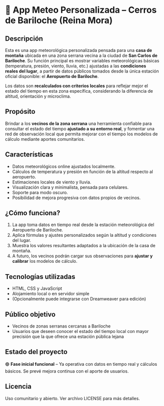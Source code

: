 
# 📍 App Meteo Personalizada – Cerros de Bariloche (Reina Mora)

## Descripción

Esta es una app meteorológica personalizada pensada para una **casa de montaña** ubicada en una zona serrana vecina a la ciudad de **San Carlos de Bariloche**. Su función principal es mostrar variables meteorológicas básicas (temperatura, presión, viento, lluvia, etc.) ajustadas a las **condiciones reales del lugar**, a partir de datos públicos tomados desde la única estación oficial disponible: el **Aeropuerto de Bariloche**.

Los datos son **recalculados con criterios locales** para reflejar mejor el estado del tiempo en esta zona específica, considerando la diferencia de altitud, orientación y microclima.

## Propósito

Brindar a los **vecinos de la zona serrana** una herramienta confiable para consultar el estado del tiempo **ajustado a su entorno real**, y fomentar una red de observación local que permita mejorar con el tiempo los modelos de cálculo mediante aportes comunitarios.

## Características

- Datos meteorológicos online ajustados localmente.
- Cálculos de temperatura y presión en función de la altitud respecto al aeropuerto.
- Estimaciones locales de viento y lluvia.
- Visualización clara y minimalista, pensada para celulares.
- Soporte para modo oscuro.
- Posibilidad de mejora progresiva con datos propios de vecinos.

## ¿Cómo funciona?

1. La app toma datos en tiempo real desde la estación meteorológica del Aeropuerto de Bariloche.
2. Aplica fórmulas y ajustes personalizados según la altitud y condiciones del lugar.
3. Muestra los valores resultantes adaptados a la ubicación de la casa de montaña.
4. A futuro, los vecinos podrán cargar sus observaciones para **ajustar y calibrar** los modelos de cálculo.

## Tecnologías utilizadas

- HTML, CSS y JavaScript
- Alojamiento local o en servidor simple
- (Opcionalmente puede integrarse con Dreamweaver para edición)

## Público objetivo

- Vecinos de zonas serranas cercanas a Bariloche
- Usuarios que deseen conocer el estado del tiempo local con mayor precisión que la que ofrece una estación pública lejana

## Estado del proyecto

🟢 **Fase inicial funcional** – Ya operativa con datos en tiempo real y cálculos básicos. Se prevé mejora continua con el aporte de usuarios.

## Licencia

Uso comunitario y abierto. Ver archivo LICENSE para más detalles.
